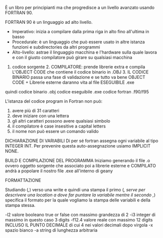 
È un libro per principianti ma che progredisce a un livello avanzato usando FORTRAN 90. 

FORTRAN 90 è un linguaggio ad alto livello.

- Imperativo: inizia a compilare dalla prima riga in alto fino all'ultima in basso  
- Procedurale: è un linguaggio che può essere usato in altre istanza funzioni e subdirectories da altri programmi  
- Alto-livello: astrae il linguaggio macchina e l'hardware sulla quale lavora e con il giusto compilatore può girare su qualsiasi macchina 

 
1. codice sorgente 
	2. COMPILATORE: prende librerie extra e compila L'OBJECT CODE che contiene il codice binario in .OBJ 
	3. IL CODICE BINARIO passa una fase di validazione e se tutto va bene OBJECT CODE + Librerie esterne daranno vita al file ESEGUIBILE .exe 

quindi codice binario .obj 
codice eseguibile .exe 
codice fortran .f90/f95

L'istanza del codice program in Fortran non può:

1. avere più di 31 caratteri
2. deve iniziare con una lettera 
3. gli altri caratteri possono avere qualsiasi simbolo 
4. il compilatore è case insesitive a capital letters 
5. il nome non può essere un comando valido 

DICHIARAZIONE DI VARIABILI 
Di per sé fortran assegna ogni variabile al tipo INTEGER INT. 
Per prevenire questa auto-assegnazione usiamo IMPLICIT NONE.

BUILD E COMPILAZIONE DEL PROGRAMMA 
Iniziamo generando il file .o ovvero oggetto sorgente che associato poi a librerie esterne e 
COMPILATO andrà a popolare il nostro file .exe all'interno di geany 

FORMATTAZIONE 
 
Studiando (*,*) verso una write e quindi una stampa il primo (*, serve per descrivere una location a dove far puntare la variabile 
mentre il secondo ,*) specifica il formato per la quale vogliamo la stampa delle variabili e della stampa stessa. 

-l2 valore booleano true or false con massimo grandezza di 2 
-i3 integer di massimo in questo caso 3 digits 
-f12.4 valore reale con massimo 12 digits INCLUSO IL PUNTO DECIMALE di cui 4 nei valori decimali dopo virgola 
-x spazio bianco 
-a string di lunghezza arbitraria 
